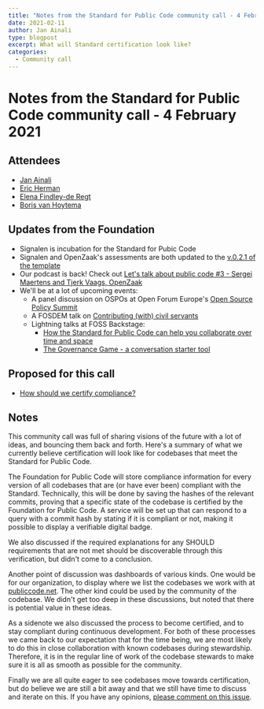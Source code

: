 ```yaml
---
title: "Notes from the Standard for Public Code community call - 4 February 2021"
date: 2021-02-11
author: Jan Ainali
type: blogpost
excerpt: What will Standard certification look like?
categories:
  - Community call
---
```


# Notes from the Standard for Public Code community call - 4 February 2021

## Attendees

* [Jan Ainali](https://publiccode.net/team/jan-ainali.html)
* [Eric Herman](https://publiccode.net/team/eric-herman.html)
* [Elena Findley-de Regt](https://publiccode.net/team/elena-findley-de-regt.html)
* [Boris van Hoytema](https://publiccode.net/team/boris-van-hoytema.html)

## Updates from the Foundation

* Signalen is incubation for the Standard for Pubic Code
* Signalen and OpenZaak's assessments are both updated to the [v.0.2.1 of the template](https://github.com/publiccodenet/standard/blob/develop/docs/review-template.md)
* Our podcast is back! Check out [Let's talk about public code #3 - Sergei Maertens and Tjerk Vaags, OpenZaak](https://podcast.publiccode.net/e/3-sergei-maertens-and-tjerk-vaags-openzaak/)
* We'll be at a lot of upcoming events:
    * A panel discussion on OSPOs at Open Forum Europe's [Open Source Policy Summit](https://web.archive.org/web/20210223012655/https://openforumeurope.org/event/policy-summit-2021/)
    * A FOSDEM talk on [Contributing (with) civil servants](https://fosdem.org/2021/schedule/event/community_devroom_contributing_with_civil_servants/)
    * Lightning talks at FOSS Backstage:
        * [How the Standard for Public Code can help you collaborate over time and space](https://www.youtube.com/watch?v=SKl3BX9kAbY&list=PLq-odUc2x7i-A0sOgr-5JJUs5wkgdiXuR&index=36)
        * [The Governance Game - a conversation starter tool](https://www.youtube.com/watch?v=-iAusIEx-_c&list=PLq-odUc2x7i-A0sOgr-5JJUs5wkgdiXuR&index=35)

## Proposed for this call

* [How should we certify compliance?](https://github.com/publiccodenet/standard/issues/434)

## Notes

This community call was full of sharing visions of the future with a lot of ideas, and bouncing them back and forth.
Here's a summary of what we currently believe certification will look like for codebases that meet the Standard for Public Code.

The Foundation for Public Code will store compliance information for every version of all codebases that are (or have ever been) compliant with the Standard.
Technically, this will be done by saving the hashes of the relevant commits, proving that a specific state of the codebase is certified by the Foundation for Public Code.
A service will be set up that can respond to a query with a commit hash by stating if it is compliant or not, making it possible to display a verifiable digital badge.

We also discussed if the required explanations for any SHOULD requirements that are not met should be discoverable through this verification, but didn't come to a conclusion.

Another point of discussion was dashboards of various kinds.
One would be for our organization, to display where we list the codebases we work with at [publiccode.net](https://publiccode.net/codebases/).
The other kind could be used by the community of the codebase.
We didn't get too deep in these discussions, but noted that there is potential value in these ideas.

As a sidenote we also discussed the process to become certified, and to stay compliant during continuous development.
For both of these processes we came back to our expectation that for the time being, we are most likely to do this in close collaboration with known codebases during stewardship.
Therefore, it is in the regular line of work of the codebase stewards to make sure it is all as smooth as possible for the community.

Finally we are all quite eager to see codebases move towards certification, but do believe we are still a bit away and that we still have time to discuss and iterate on this.
If you have any opinions, [please comment on this issue](https://github.com/publiccodenet/standard/issues/434).
